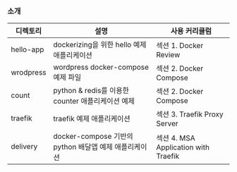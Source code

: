 ### 소개


| 디렉토리  | 설명                                                  | 사용 커리큘럼                        |
| --------- | ----------------------------------------------------- | ------------------------------------ |
| hello-app | dockerizing을 위한 hello 예제 애플리케이션            | 섹션 1. Docker Review                |
| wrodpress | wordpress docker-compose 예제 파일                    | 섹션 2. Docker Compose               |
| count     | python & redis를 이용한 counter 애플리케이션 예제     | 섹션 2. Docker Compose               |
| traefik   | traefik 예제 애플리케이션                             | 섹션 3. Traefik Proxy Server         |
| delivery  | docker-compose 기반의 python 배달앱 예제 애플리케이션 | 섹션 4. MSA Application with Traefik |
